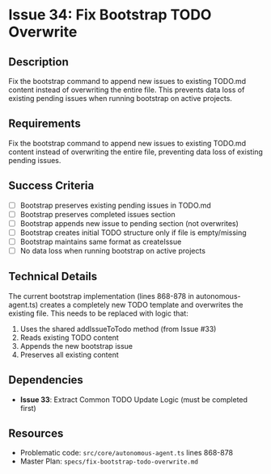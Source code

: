 # Issue 34: Fix Bootstrap TODO Overwrite

## Description
Fix the bootstrap command to append new issues to existing TODO.md content instead of overwriting the entire file. This prevents data loss of existing pending issues when running bootstrap on active projects.

## Requirements
Fix the bootstrap command to append new issues to existing TODO.md content instead of overwriting the entire file, preventing data loss of existing pending issues.

## Success Criteria
- [ ] Bootstrap preserves existing pending issues in TODO.md
- [ ] Bootstrap preserves completed issues section
- [ ] Bootstrap appends new issue to pending section (not overwrites)
- [ ] Bootstrap creates initial TODO structure only if file is empty/missing
- [ ] Bootstrap maintains same format as createIssue
- [ ] No data loss when running bootstrap on active projects

## Technical Details
The current bootstrap implementation (lines 868-878 in autonomous-agent.ts) creates a completely new TODO template and overwrites the existing file. This needs to be replaced with logic that:
1. Uses the shared addIssueToTodo method (from Issue #33)
2. Reads existing TODO content
3. Appends the new bootstrap issue
4. Preserves all existing content

## Dependencies
- **Issue 33**: Extract Common TODO Update Logic (must be completed first)

## Resources
- Problematic code: `src/core/autonomous-agent.ts` lines 868-878
- Master Plan: `specs/fix-bootstrap-todo-overwrite.md`
